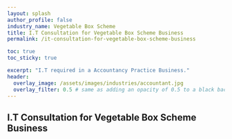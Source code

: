 ```yaml
---
layout: splash 
author_profile: false 
industry_name: Vegetable Box Scheme
title: I.T Consultation for Vegetable Box Scheme Business
permalink: /it-consultation-for-vegetable-box-scheme-business

toc: true
toc_sticky: true

excerpt: "I.T required in a Accountancy Practice Business."
header:
  overlay_image: /assets/images/industries/accountant.jpg
  overlay_filter: 0.5 # same as adding an opacity of 0.5 to a black background
---
```


## I.T Consultation for Vegetable Box Scheme Business